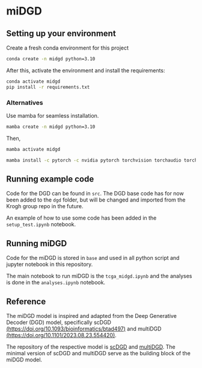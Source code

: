 # miDGD

## Setting up your environment

Create a fresh conda environment for this project

```bash
conda create -n midgd python=3.10
```

After this, activate the environment and install the requirements:

```bash
conda activate midgd
pip install -r requirements.txt
```

### Alternatives

Use mamba for seamless installation.

```bash
mamba create -n midgd python=3.10
```

Then,

```bash
mamba activate midgd

mamba install -c pytorch -c nvidia pytorch torchvision torchaudio torchmetrics pytorch-cuda=11.8 scikit-learn pandas numpy matplotlib seaborn wandb tqdm
```

## Running example code

Code for the DGD can be found in `src`. The DGD base code has for now been added to the `dgd` folder, but will be changed and imported from the Krogh group repo in the future.

An example of how to use some code has been added in the `setup_test.ipynb` notebook.

## Running miDGD

Code for the miDGD is stored in `base` and used in all python script and jupyter notebook in this repository.

The main notebook to run miDGD is the `tcga_midgd.ipynb` and the analyses is done in the `analyses.ipynb` notebook.

## Reference

The miDGD model is inspired and adapted from the Deep Generative Decoder (DGD) model, specifically scDGD [(https://doi.org/10.1093/bioinformatics/btad497)](https://doi.org/10.1093/bioinformatics/btad497) and multiDGD [(https://doi.org/10.1101/2023.08.23.554420)](https://doi.org/10.1101/2023.08.23.554420). 

The repository of the respective model is [scDGD](https://github.com/Center-for-Health-Data-Science/scDGD/) and [multiDGD](https://github.com/Center-for-Health-Data-Science/multiDGD). The minimal version of scDGD and multiDGD serve as the building block of the miDGD model.
